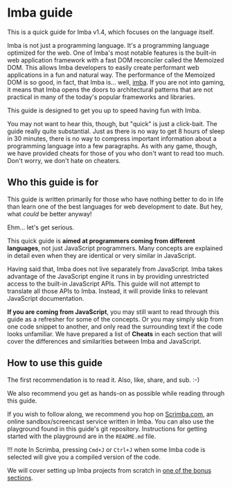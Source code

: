 # Imba guide

This is a quick guide for Imba v1.4, which focuses on the language itself.

Imba is not just a programming language. It's a programming language
optimized for the web. One of Imba's most notable features is the built-in
web application framework with a fast DOM reconciler called the Memoized DOM.
This allows Imba developers to easily create performant web applications in a
fun and natural way. The performance of the Memoized DOM is so good, in fact,
that Imba is... well, [imba](bit.ly/imba_def). If you are not into gaming, it
means that Imba opens the doors to architectural patterns that are not
practical in many of the today's popular frameworks and libraries.

This guide is designed to get you up to speed having fun with Imba.

You may not want to hear this, though, but "quick" is just a click-bait. The
guide really quite substantial. Just as there is no way to get 8 hours of
sleep in 30 minutes, there is no way to compress important information about
a programming language into a few paragraphs. As with any game, though, we
have provided cheats for those of you who don't want to read too much. Don't
worry, we don't hate on cheaters.

## Who this guide is for

This guide is written primarily for those who have nothing better to do in
life than learn one of the best languages for web development to date. But
hey, what *could* be better anyway!

Ehm... let's get serious.

This quick guide is **aimed at programmers coming from different languages**,
not just JavaScript programmers. Many concepts are explained in detail even
when they are identical or very similar in JavaScript.

Having said that, Imba does not live separately from JavaScript. Imba takes
advantage of the JavaScript engine it runs in by providing unrestricted access
to the built-in JavaScript APIs. This guide will not attempt to translate all
those APIs to Imba. Instead, it will provide links to relevant JavaScript
documentation.

**If you are coming from JavaScript**, you may still want to read
through this guide as a refresher for some of the concepts. Or you may simply
skip from one code snippet to another, and only read the surrounding text if
the code looks unfamiliar. We have prepared a list of **Cheats** in each
section that will cover the differences and similarities between Imba and
JavaScript.

## How to use this guide

The first recommendation is to read it. Also, like, share, and sub. :-)

We also recommend you get as hands-on as possible while reading through this
guide.

If you wish to follow along, we recommend you hop on 
[Scrimba.com](https://scrimba.com/), an online sandbox/screencast service
written in Imba. You can also use the playground found in this guide's git
repository. Instructions for getting started with the playground are in the
`README.md` file.

!!! note
    In Scrimba, pressing `Cmd+J` or `Ctrl+J` when some Imba code is selected
    will give you a compiled version of the code.

We will cover setting up Imba projects from scratch in [one of the bonus
sections](./bonus/setup.md).
